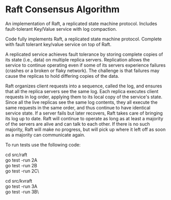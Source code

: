 # Raft Consensus Algorithm
An implementation of Raft, a replicated state machine protocol.  Includes fault-tolerant Key/Value service with log compaction.

Code fully implements Raft, a replicated state machine protocol. Complete with fault tolerant key/value service on top of Raft.

A replicated service achieves fault tolerance by storing complete copies of its state (i.e., data) on multiple replica servers. Replication allows the service to continue operating even if some of its servers experience failures (crashes or a broken or flaky network). The challenge is that failures may cause the replicas to hold differing copies of the data.

Raft organizes client requests into a sequence, called the log, and ensures that all the replica servers see the same log. Each replica executes client requests in log order, applying them to its local copy of the service's state. Since all the live replicas see the same log contents, they all execute the same requests in the same order, and thus continue to have identical service state.  If a server fails but later recovers, Raft takes care of bringing its log up to date. Raft will continue to operate as long as at least a majority of the servers are alive and can talk to each other. If there is no such majority, Raft will make no progress, but will pick up where it left off as soon as a majority can communicate again.

To run tests use the following code:

cd src/raft\
go test -run 2A\
go test -run 2B\
go test -run 2C\

cd src/kvraft\
go test -run 3A\
go test -run 3B\
